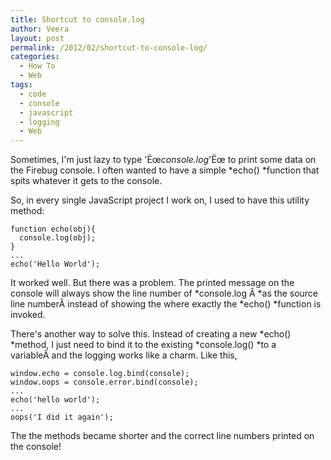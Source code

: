 ```yaml
---
title: Shortcut to console.log
author: Veera
layout: post
permalink: /2012/02/shortcut-to-console-log/
categories:
  - How To
  - Web
tags:
  - code
  - console
  - javascript
  - logging
  - Web
---
```


Sometimes, I'm just lazy to type 'Ëœ*console.log*'Ëœ to print some data on the Firebug console. I often wanted to have a simple *echo() *function that spits whatever it gets to the console.

So, in every single JavaScript project I work on, I used to have this utility method:

    function echo(obj){
      console.log(obj);
    }
    ...
    echo('Hello World');

It worked well. But there was a problem. The printed message on the console will always show the line number of *console.log Â *as the source line numberÂ instead of showing the where exactly the *echo() *function is invoked.

There's another way to solve this. Instead of creating a new *echo() *method, I just need to bind it to the existing *console.log() *to a variableÂ and the logging works like a charm. Like this,

    window.echo = console.log.bind(console);
    window.oops = console.error.bind(console);
    ...
    echo('hello world');
    ...
    oops('I did it again');

The the methods became shorter and the correct line numbers printed on the console!